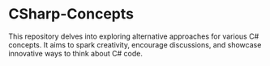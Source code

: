 # CSharp-Concepts
This repository delves into exploring alternative approaches for various C# concepts. It aims to spark creativity, encourage discussions, and showcase innovative ways to think about C# code.
